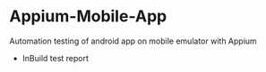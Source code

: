 # Appium-Mobile-App
Automation testing of android app on mobile emulator with Appium

- InBuild test report 
